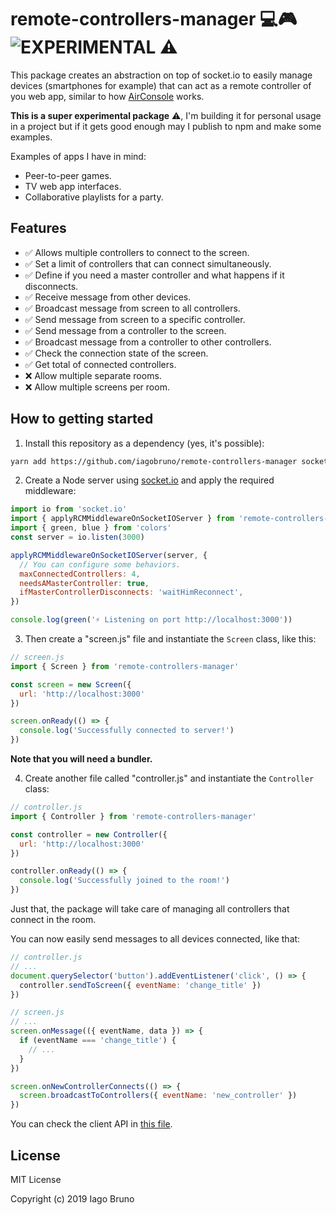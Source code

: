# remote-controllers-manager 💻🎮 ![EXPERIMENTAL ⚠](https://img.shields.io/badge/-EXPERIMENTAL%20%E2%9A%A0-red)

This package creates an abstraction on top of socket.io to easily manage devices (smartphones for example) that can act as a remote controller of you web app, similar to how [AirConsole](https://airconsole.com) works.

**This is a super experimental package** ⚠, I'm building it for personal usage in a project but if it gets good enough may I publish to npm and make some examples.

Examples of apps I have in mind:

- Peer-to-peer games.
- TV web app interfaces.
- Collaborative playlists for a party.

## Features

- ✅ Allows multiple controllers to connect to the screen.
- ✅ Set a limit of controllers that can connect simultaneously.
- ✅ Define if you need a master controller and what happens if it disconnects.
- ✅ Receive message from other devices.
- ✅ Broadcast message from screen to all controllers.
- ✅ Send message from screen to a specific controller.
- ✅ Send message from a controller to the screen.
- ✅ Broadcast message from a controller to other controllers.
- ✅ Check the connection state of the screen.
- ✅ Get total of connected controllers.
- ❌ Allow multiple separate rooms.
- ❌ Allow multiple screens per room.

## How to getting started

1. Install this repository as a dependency (yes, it's possible):

```bash
yarn add https://github.com/iagobruno/remote-controllers-manager socket.io
```

2. Create a Node server using [socket.io](https://socket.io/docs/server-api/) and apply the required middleware:

```js
import io from 'socket.io'
import { applyRCMMiddlewareOnSocketIOServer } from 'remote-controllers-manager'
import { green, blue } from 'colors'
const server = io.listen(3000)

applyRCMMiddlewareOnSocketIOServer(server, {
  // You can configure some behaviors.
  maxConnectedControllers: 4,
  needsAMasterController: true,
  ifMasterControllerDisconnects: 'waitHimReconnect',
})

console.log(green('⚡ Listening on port http://localhost:3000'))

```

3. Then create a "screen.js" file and instantiate the `Screen` class, like this:

```js
// screen.js
import { Screen } from 'remote-controllers-manager'

const screen = new Screen({
  url: 'http://localhost:3000'
})

screen.onReady(() => {
  console.log('Successfully connected to server!')
})
```

**Note that you will need a bundler.**

4. Create another file called "controller.js" and instantiate the `Controller` class:

```js
// controller.js
import { Controller } from 'remote-controllers-manager'

const controller = new Controller({
  url: 'http://localhost:3000'
})

controller.onReady(() => {
  console.log('Successfully joined to the room!')
})
```

Just that, the package will take care of managing all controllers that connect in the room.

You can now easily send messages to all devices connected, like that:

```js
// controller.js
// ...
document.querySelector('button').addEventListener('click', () => {
  controller.sendToScreen({ eventName: 'change_title' })
})
```

```js
// screen.js
// ...
screen.onMessage(({ eventName, data }) => {
  if (eventName === 'change_title') {
    // ...
  }
})

screen.onNewControllerConnects(() => {
  screen.broadcastToControllers({ eventName: 'new_controller' })
})
```

You can check the client API in [this file](./src/client.ts).

## License

MIT License

Copyright (c) 2019 Iago Bruno
